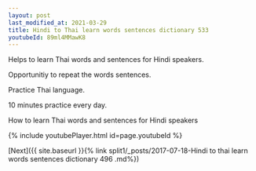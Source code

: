 ```yaml
---
layout: post
last_modified_at: 2021-03-29
title: Hindi to Thai learn words sentences dictionary 533 
youtubeId: 89ml4MMawK8
---
```

 
 
Helps to learn Thai words and sentences for Hindi speakers.

Opportunitiy to repeat the words sentences. 

Practice Thai language. 
 
10 minutes practice every day. 
 
How to learn Thai words and sentences for Hindi speakers 
 
{% include youtubePlayer.html id=page.youtubeId %}
 
 
[Next]({{ site.baseurl }}{% link  split1/_posts/2017-07-18-Hindi to thai learn words sentences dictionary 496 .md%})
 
